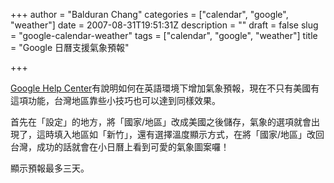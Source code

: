 +++
author = "Balduran Chang"
categories = ["calendar", "google", "weather"]
date = 2007-08-31T19:51:31Z
description = ""
draft = false
slug = "google-calendar-weather"
tags = ["calendar", "google", "weather"]
title = "Google 日曆支援氣象預報"

+++


[Google Help Center](http://www.google.com/support/calendar/bin/answer.py?answer=48494&hl=en&ctx=rosetta "Google Help Center: How do I view weather forecasts in Google Calendar?")有說明如何在英語環境下增加氣象預報，現在不只有美國有這項功能，台灣地區靠些小技巧也可以達到同樣效果。

首先在「設定」的地方，將「國家/地區」改成美國之後儲存，氣象的選項就會出現了，這時填入地區如「新竹」，還有選擇溫度顯示方式，在將「國家/地區」改回台灣，成功的話就會在小日曆上看到可愛的氣象圖案囉！

顯示預報最多三天。

